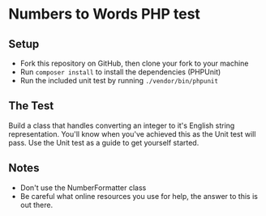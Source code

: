 # Numbers to Words PHP test

## Setup
- Fork this repository on GitHub, then clone your fork to your machine
- Run `composer install` to install the dependencies (PHPUnit)
- Run the included unit test by running `./vendor/bin/phpunit`

## The Test
Build a class that handles converting an integer to it's English string representation.
You'll know when you've achieved this as the Unit test will pass. Use the Unit test as a guide
to get yourself started.

## Notes
- Don't use the NumberFormatter class
- Be careful what online resources you use for help, the answer to this is out there.